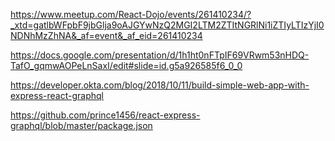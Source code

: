 
https://www.meetup.com/React-Dojo/events/261410234/?_xtd=gatlbWFpbF9jbGlja9oAJGYwNzQ2MGI2LTM2ZTItNGRlNi1iZTIyLTIzYjI0NDNhMzZhNA&_af=event&_af_eid=261410234

https://docs.google.com/presentation/d/1h1ht0nFTpIF69VRwm53nHDQ-TafO_gqmwAOPeLnSaxI/edit#slide=id.g5a926585f6_0_0

https://developer.okta.com/blog/2018/10/11/build-simple-web-app-with-express-react-graphql

https://github.com/prince1456/react-express-graphql/blob/master/package.json